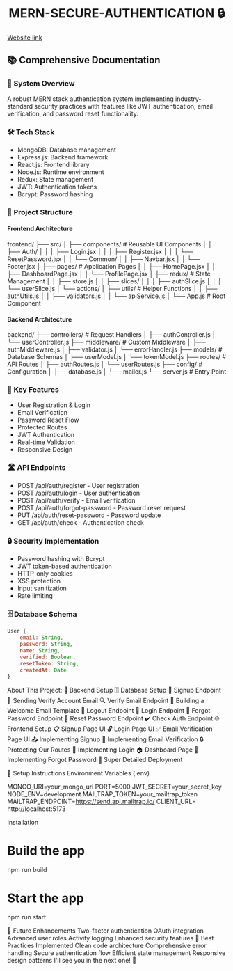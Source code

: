 <h1 align="center">MERN-SECURE-AUTHENTICATION 🔒 </h1>

[Website link](https://mern-secure-authentication.onrender.com)

## 📚 Comprehensive Documentation

### 🔐 System Overview
A robust MERN stack authentication system implementing industry-standard security practices with features like JWT authentication, email verification, and password reset functionality.

### 🛠️ Tech Stack
- MongoDB: Database management
- Express.js: Backend framework
- React.js: Frontend library
- Node.js: Runtime environment
- Redux: State management
- JWT: Authentication tokens
- Bcrypt: Password hashing


### 📂 Project Structure

#### Frontend Architecture
frontend/
├── src/
│   ├── components/            # Reusable UI Components
│   │   ├── Auth/
│   │   │   ├── Login.jsx
│   │   │   ├── Register.jsx
│   │   │   └── ResetPassword.jsx
│   │   └── Common/
│   │       ├── Navbar.jsx
│   │       └── Footer.jsx
│   ├── pages/                # Application Pages
│   │   ├── HomePage.jsx
│   │   ├── DashboardPage.jsx
│   │   └── ProfilePage.jsx
│   ├── redux/                # State Management
│   │   ├── store.js
│   │   ├── slices/
│   │   │   ├── authSlice.js
│   │   │   └── userSlice.js
│   └── actions/
│   ├── utils/                # Helper Functions
│   │   ├── authUtils.js
│   │   ├── validators.js
│   │   └── apiService.js
│   └── App.js                # Root Component

#### Backend Architecture
backend/
├── controllers/              # Request Handlers
│   ├── authController.js
│   └── userController.js
├── middleware/              # Custom Middleware
│   ├── authMiddleware.js
│   ├── validator.js
│   └── errorHandler.js
├── models/                  # Database Schemas
│   ├── userModel.js
│   └── tokenModel.js
├── routes/                  # API Routes
│   ├── authRoutes.js
│   └── userRoutes.js
├── config/                  # Configuration
│   ├── database.js
│   └── mailer.js
└── server.js               # Entry Point


### 🔑 Key Features
- User Registration & Login
- Email Verification
- Password Reset Flow
- Protected Routes
- JWT Authentication
- Real-time Validation
- Responsive Design

### 🛣️ API Endpoints
- POST /api/auth/register - User registration
- POST /api/auth/login - User authentication
- POST /api/auth/verify - Email verification
- POST /api/auth/forgot-password - Password reset request
- PUT /api/auth/reset-password - Password update
- GET /api/auth/check - Authentication check

### 🔒 Security Implementation
- Password hashing with Bcrypt
- JWT token-based authentication
- HTTP-only cookies
- XSS protection
- Input sanitization
- Rate limiting

### 🗄️ Database Schema
```javascript
User {
    email: String,
    password: String,
    name: String,
    verified: Boolean,
    resetToken: String,
    createdAt: Date
}
```

About This Project:
🔧 Backend Setup
🗄️ Database Setup
🔐 Signup Endpoint
📧 Sending Verify Account Email
🔍 Verify Email Endpoint
📄 Building a Welcome Email Template
🚪 Logout Endpoint
🔑 Login Endpoint
🔄 Forgot Password Endpoint
🔁 Reset Password Endpoint
✔️ Check Auth Endpoint
🌐 Frontend Setup
📋 Signup Page UI
🔓 Login Page UI
✅ Email Verification Page UI
📤 Implementing Signup
📧 Implementing Email Verification
🔒 Protecting Our Routes
🔑 Implementing Login
🏠 Dashboard Page
🔄 Implementing Forgot Password
🚀 Super Detailed Deployment

🚀 Setup Instructions
Environment Variables (.env)

MONGO_URI=your_mongo_uri
PORT=5000
JWT_SECRET=your_secret_key
NODE_ENV=development
MAILTRAP_TOKEN=your_mailtrap_token
MAILTRAP_ENDPOINT=https://send.api.mailtrap.io/
CLIENT_URL= http://localhost:5173

Installation

# Build the app
npm run build

# Start the app
npm run start

🔄 Future Enhancements
Two-factor authentication
OAuth integration
Advanced user roles
Activity logging
Enhanced security features
🌟 Best Practices Implemented
Clean code architecture
Comprehensive error handling
Secure authentication flow
Efficient state management
Responsive design patterns
I'll see you in the next one! 🚀

